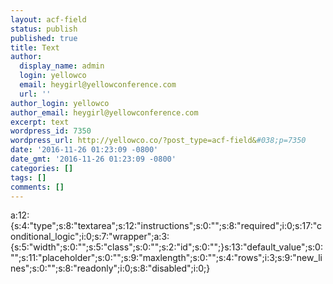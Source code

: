 ```yaml
---
layout: acf-field
status: publish
published: true
title: Text
author:
  display_name: admin
  login: yellowco
  email: heygirl@yellowconference.com
  url: ''
author_login: yellowco
author_email: heygirl@yellowconference.com
excerpt: text
wordpress_id: 7350
wordpress_url: http://yellowco.co/?post_type=acf-field&#038;p=7350
date: '2016-11-26 01:23:09 -0800'
date_gmt: '2016-11-26 01:23:09 -0800'
categories: []
tags: []
comments: []
---
```

<p>a:12:{s:4:"type";s:8:"textarea";s:12:"instructions";s:0:"";s:8:"required";i:0;s:17:"conditional_logic";i:0;s:7:"wrapper";a:3:{s:5:"width";s:0:"";s:5:"class";s:0:"";s:2:"id";s:0:"";}s:13:"default_value";s:0:"";s:11:"placeholder";s:0:"";s:9:"maxlength";s:0:"";s:4:"rows";i:3;s:9:"new_lines";s:0:"";s:8:"readonly";i:0;s:8:"disabled";i:0;}</p>
